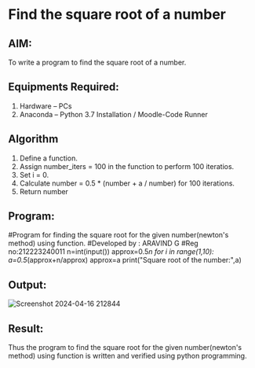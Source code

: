# Find the square root of a number

## AIM:
To write a program to find the square root of a number.

## Equipments Required:
1. Hardware – PCs
2. Anaconda – Python 3.7 Installation / Moodle-Code Runner

## Algorithm
1. Define a function.
2. Assign number_iters = 100 in the function to perform 100 iteratios.
3. Set i = 0.
4. Calculate  number = 0.5 * (number + a / number) for 100 iterations.
5. Return number

## Program:
#Program for finding the square root for the given number(newton's method) using function.
#Developed by : ARAVIND G
#Reg no:212223240011
n=int(input())
approx=0.5*n
for i in range(1,10):
    a=0.5*(approx+n/approx)
    approx=a
print("Square root of the number:",a)

## Output:
![Screenshot 2024-04-16 212844](https://github.com/ARAVIND-23/Square-root-of-a-number/assets/138970182/788f0ce4-3851-46b8-81a8-80f561041de2)



## Result:
Thus the program to find the square root for the given number(newton's method) using function is written and verified using python programming.
